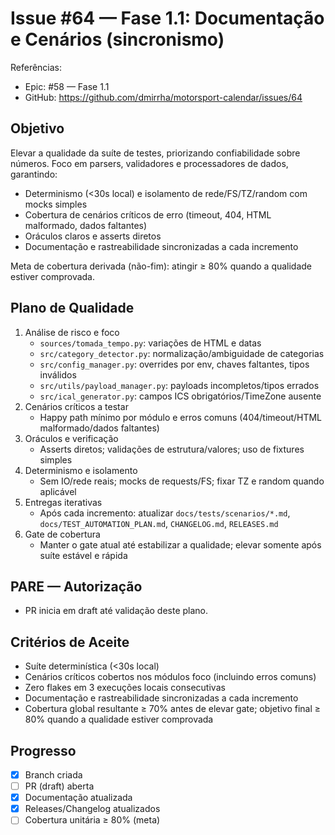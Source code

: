 # Issue #64 — Fase 1.1: Documentação e Cenários (sincronismo)

Referências:
- Epic: #58 — Fase 1.1
- GitHub: https://github.com/dmirrha/motorsport-calendar/issues/64

## Objetivo
Elevar a qualidade da suíte de testes, priorizando confiabilidade sobre números. Foco em parsers, validadores e processadores de dados, garantindo:
- Determinismo (<30s local) e isolamento de rede/FS/TZ/random com mocks simples
- Cobertura de cenários críticos de erro (timeout, 404, HTML malformado, dados faltantes)
- Oráculos claros e asserts diretos
- Documentação e rastreabilidade sincronizadas a cada incremento

Meta de cobertura derivada (não-fim): atingir ≥ 80% quando a qualidade estiver comprovada.

## Plano de Qualidade
1. Análise de risco e foco
   - `sources/tomada_tempo.py`: variações de HTML e datas
   - `src/category_detector.py`: normalização/ambiguidade de categorias
   - `src/config_manager.py`: overrides por env, chaves faltantes, tipos inválidos
   - `src/utils/payload_manager.py`: payloads incompletos/tipos errados
   - `src/ical_generator.py`: campos ICS obrigatórios/TimeZone ausente
2. Cenários críticos a testar
   - Happy path mínimo por módulo e erros comuns (404/timeout/HTML malformado/dados faltantes)
3. Oráculos e verificação
   - Asserts diretos; validações de estrutura/valores; uso de fixtures simples
4. Determinismo e isolamento
   - Sem IO/rede reais; mocks de requests/FS; fixar TZ e random quando aplicável
5. Entregas iterativas
   - Após cada incremento: atualizar `docs/tests/scenarios/*.md`, `docs/TEST_AUTOMATION_PLAN.md`, `CHANGELOG.md`, `RELEASES.md`
6. Gate de cobertura
   - Manter o gate atual até estabilizar a qualidade; elevar somente após suíte estável e rápida

## PARE — Autorização
- PR inicia em draft até validação deste plano.
 
## Critérios de Aceite
- Suíte determinística (<30s local)
- Cenários críticos cobertos nos módulos foco (incluindo erros comuns)
- Zero flakes em 3 execuções locais consecutivas
- Documentação e rastreabilidade sincronizadas a cada incremento
- Cobertura global resultante ≥ 70% antes de elevar gate; objetivo final ≥ 80% quando a qualidade estiver comprovada

## Progresso
- [x] Branch criada
- [ ] PR (draft) aberta
- [x] Documentação atualizada
- [x] Releases/Changelog atualizados
- [ ] Cobertura unitária ≥ 80% (meta)

